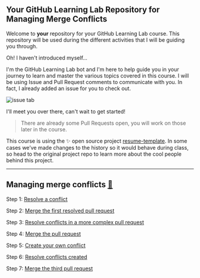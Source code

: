 ## Your GitHub Learning Lab Repository for Managing Merge Conflicts

Welcome to **your** repository for your GitHub Learning Lab course. This repository will be used during the different activities that I will be guiding you through.

Oh! I haven't introduced myself...

I'm the GitHub Learning Lab bot and I'm here to help guide you in your journey to learn and master the various topics covered in this course. I will be using Issue and Pull Request comments to communicate with you. In fact, I already added an issue for you to check out.

![issue tab](https://lab.github.com/public/images/issue_tab.png)

I'll meet you over there, can't wait to get started!

> There are already some Pull Requests open, you will work on those later in the course.

This course is using the :sparkles: open source project [resume-template](https://github.com/jglovier/resume-template). In some cases we’ve made changes to the history so it would behave during class, so head to the original project repo to learn more about the cool people behind this project.

--------------------------------------------------------------------------------------------------------------------------------------------------------------------

## Managing merge conflicts [💎](https://github.com/Zi-Tao/merge-conflicts/blob/main/managing-merge-conflicts.pdf)

Step 1: [Resolve a conflict](https://github.com/Zi-Tao/merge-conflicts/pull/1)

Step 2: [Merge the first resolved pull request](https://github.com/Zi-Tao/merge-conflicts/pull/1)

Step 3: [Resolve conflicts in a more complex pull request](https://github.com/Zi-Tao/merge-conflicts/pull/3)

Step 4: [Merge the pull request](https://github.com/Zi-Tao/merge-conflicts/pull/3)

Step 5: [Create your own conflict](https://github.com/Zi-Tao/merge-conflicts/pull/4)

Step 6: [Resolve conflicts created](https://github.com/Zi-Tao/merge-conflicts/pull/4)

Step 7: [Merge the third pull request](https://github.com/Zi-Tao/merge-conflicts/pull/4)
